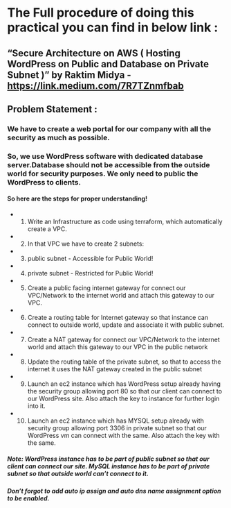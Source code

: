 # The Full procedure of doing this practical you can find in below link :

## “Secure Architecture on AWS ( Hosting WordPress on Public and Database on Private Subnet )” by Raktim Midya - https://link.medium.com/7R7TZnmfbab

## Problem Statement :
### We have to create a web portal for our company with all the security as much as possible.

### So, we use WordPress software with dedicated database server.Database should not be accessible from the outside world for security purposes. We only need to public the WordPress to clients.

#### So here are the steps for proper understanding!
- 1. Write an Infrastructure as code using terraform, which automatically create a VPC.
- 2. In that VPC we have to create 2 subnets:
- 3. public subnet - Accessible for Public World! 
- 4. private subnet - Restricted for Public World! 
- 5. Create a public facing internet gateway for connect our VPC/Network to the internet world and attach this gateway to our VPC.
- 6. Create a routing table for Internet gateway so that instance can connect to outside world, update and associate it with public subnet.
- 7. Create a NAT gateway for connect our VPC/Network to the internet world and attach this gateway to our VPC in the public network
- 8. Update the routing table of the private subnet, so that to access the internet it uses the NAT gateway created in the public subnet
- 9. Launch an ec2 instance which has WordPress setup already having the security group allowing port 80 so that our client can connect to our WordPress site. Also attach the key to instance for further login into it.
- 10. Launch an ec2 instance which has MYSQL setup already with security group allowing port 3306 in private subnet so that our WordPress vm can connect with the same. Also attach the key with the same.
##### Note: WordPress instance has to be part of public subnet so that our client can connect our site. MySQL instance has to be part of private subnet so that outside world can’t connect to it.
##### Don’t forgot to add auto ip assign and auto dns name assignment option to be enabled.
